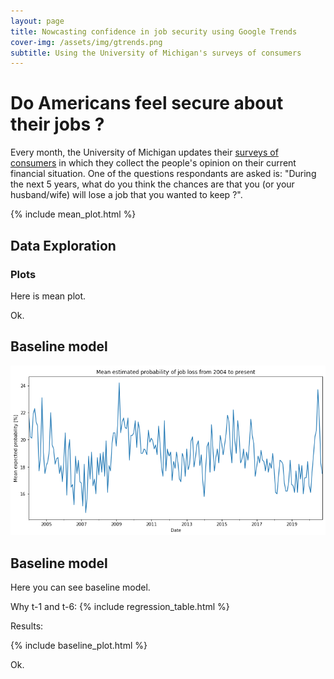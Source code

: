 ```yaml
---
layout: page
title: Nowcasting confidence in job security using Google Trends
cover-img: /assets/img/gtrends.png
subtitle: Using the University of Michigan's surveys of consumers
---
```


# Do Americans feel secure about their jobs ?
Every month, the University of Michigan updates their [surveys of consumers](https://data.sca.isr.umich.edu/data-archive/mine.php) in which they collect the people's opinion on their current financial situation. One of the questions respondants are asked is:
"During the next 5 years, what do you think the chances are that you (or your husband/wife) will lose a job that you wanted to keep ?". 

{% include mean_plot.html %}

## Data Exploration
### Plots 
Here is mean plot.



Ok. 
## Baseline model
![Dataset](DATA/Dataset.png)
## Baseline model
Here you can see baseline model.

Why t-1 and t-6:
{% include regression_table.html %}

Results:

{% include baseline_plot.html %}

Ok.
